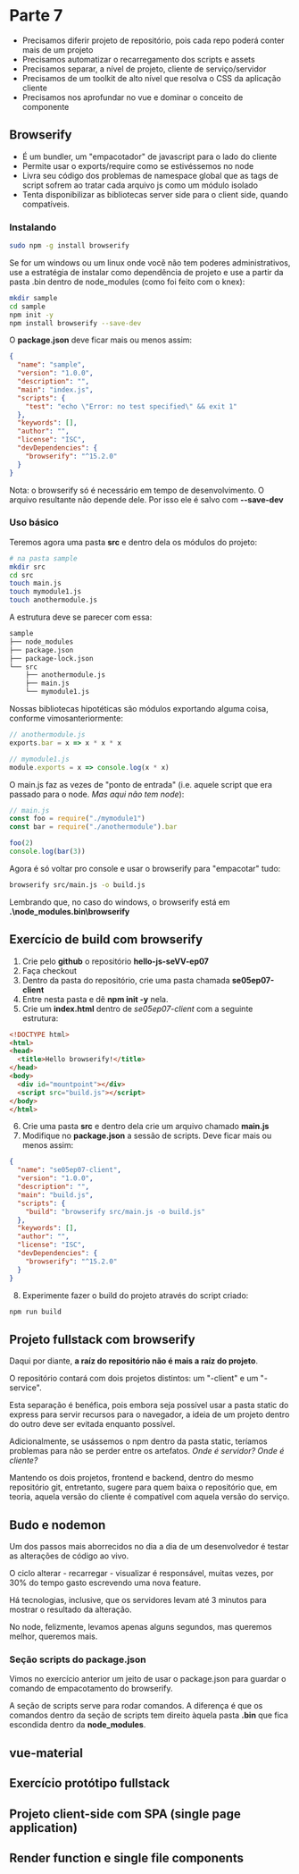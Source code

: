 # Parte 7

- Precisamos diferir projeto de repositório, pois cada repo poderá conter mais 
  de um projeto
- Precisamos automatizar o recarregamento dos scripts e assets
- Precisamos separar, a nível de projeto, cliente de serviço/servidor
- Precisamos de um toolkit de alto nível que resolva o CSS da aplicação cliente
- Precisamos nos aprofundar no vue e dominar o conceito de componente 

## Browserify

- É um bundler, um "empacotador" de javascript para o lado do cliente
- Permite usar o exports/require como se estivéssemos no node
- Livra seu código dos problemas de namespace global que as tags de script 
  sofrem ao tratar cada arquivo js como um módulo isolado
- Tenta disponibilizar as bibliotecas server side para o client side, quando
  compatíveis.

### Instalando

```bash
sudo npm -g install browserify
```

Se for um windows ou um linux onde vocẽ não tem poderes administrativos, use a 
estratégia de instalar como dependência de projeto e use a partir da pasta .bin
dentro de node_modules (como foi feito com o knex):

```bash
mkdir sample
cd sample
npm init -y
npm install browserify --save-dev
```

O **package.json** deve ficar mais ou menos assim:

```json
{
  "name": "sample",
  "version": "1.0.0",
  "description": "",
  "main": "index.js",
  "scripts": {
    "test": "echo \"Error: no test specified\" && exit 1"
  },
  "keywords": [],
  "author": "",
  "license": "ISC",
  "devDependencies": {
    "browserify": "^15.2.0"
  }
}
```

Nota: o browserify só é necessário em tempo de desenvolvimento. O arquivo 
resultante não depende dele. Por isso ele é salvo com **--save-dev**

### Uso básico

Teremos agora uma pasta **src** e dentro dela os módulos do projeto:

```bash
# na pasta sample
mkdir src
cd src
touch main.js
touch mymodule1.js
touch anothermodule.js
```

A estrutura deve se parecer com essa:

```bash
sample
├── node_modules
├── package.json
├── package-lock.json
└── src
    ├── anothermodule.js
    ├── main.js
    └── mymodule1.js
```

Nossas bibliotecas hipotéticas são módulos exportando alguma coisa, conforme 
vimosanteriormente:

```javascript
// anothermodule.js
exports.bar = x => x * x * x
```

```javascript
// mymodule1.js
module.exports = x => console.log(x * x)
```

O main.js faz as vezes de "ponto de entrada" (i.e. aquele script que era 
passado para o node. *Mas aqui não tem node*):

```javascript
// main.js
const foo = require("./mymodule1")
const bar = require("./anothermodule").bar

foo(2)
console.log(bar(3))
```

Agora é só voltar pro console e usar o browserify para "empacotar" tudo:

```bash
browserify src/main.js -o build.js
```

Lembrando que, no caso do windows, o browserify está em
**.\node_modules\.bin\browserify**

## Exercício de build com browserify

1. Crie pelo **github** o repositório **hello-js-seVV-ep07**
2. Faça checkout
3. Dentro da pasta do repositório, crie uma pasta chamada **se05ep07-client**
4. Entre nesta pasta e dê **npm init -y** nela. 
5. Crie um **index.html** dentro de *se05ep07-client* com a seguinte estrutura:
```html
<!DOCTYPE html>
<html>
<head>
  <title>Hello browserify!</title>
</head>
<body>
  <div id="mountpoint"></div>
  <script src="build.js"></script>
</body>
</html>
```
6. Crie uma pasta **src** e dentro dela crie um arquivo chamado **main.js**
7. Modifique no **package.json** a sessão de scripts. Deve ficar mais ou menos assim:
```json
{
  "name": "se05ep07-client",
  "version": "1.0.0",
  "description": "",
  "main": "build.js",
  "scripts": {
    "build": "browserify src/main.js -o build.js"
  },
  "keywords": [],
  "author": "",
  "license": "ISC",
  "devDependencies": {
    "browserify": "^15.2.0"
  }
}
```
8. Experimente fazer o build do projeto através do script criado:
```bash
npm run build
```

## Projeto fullstack com browserify

Daqui por diante, **a raíz do repositório não é mais a raíz do projeto**.

O repositório contará com dois projetos distintos: um "-client" e um "-service".

Esta separação é benéfica, pois embora seja possível usar a pasta static do 
express para servir recursos para o navegador, a ideia de um projeto dentro do
outro deve ser evitada enquanto possível.

Adicionalmente, se usássemos o npm dentro da pasta static, teríamos problemas 
para não se perder entre os artefatos. *Onde é servidor? Onde é cliente?*

Mantendo os dois projetos, frontend e backend, dentro do mesmo repositório 
git, entretanto, sugere para quem baixa o repositório que, em teoria, aquela 
versão do cliente é compatível com aquela versão do serviço.

## Budo e nodemon

Um dos passos mais aborrecidos no dia a dia de um desenvolvedor é testar as 
alterações de código ao vivo. 

O ciclo alterar - recarregar - visualizar é responsável, muitas vezes, por 
30% do tempo gasto escrevendo uma nova feature. 

Há tecnologias, inclusive, que os servidores levam até 3 minutos para mostrar 
o resultado da alteração.

No node, felizmente, levamos apenas alguns segundos, mas queremos melhor, 
queremos mais.

### Seção scripts do package.json

Vimos no exercício anterior um jeito de usar o package.json para guardar o 
comando de empacotamento do browserify.

A seção de scripts serve para rodar comandos. A diferença é que os comandos 
dentro da seção de scripts tem direito àquela pasta **.bin** que fica 
escondida dentro da **node_modules**.

## vue-material

## Exercício protótipo fullstack

## Projeto client-side com SPA (single page application)

## Render function e single file components